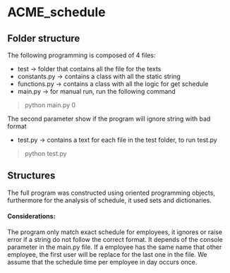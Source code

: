 # ACME_schedule
## Folder structure
The following programming is composed of 4 files:
- test -> folder that contains all the file for the texts
- constants.py -> contains a class with all the static string
- functions.py -> contains a class with all the logic for get schedule
- main.py -> for manual run, run the following command 
>  python main.py 0


The second parameter show if the program will ignore string with bad format

- test.py -> contains a text for each file in the test folder, to run test.py
> python test.py

## Structures
The full program was constructed using oriented programming objects, furthermore for the analysis of schedule, it used sets and dictionaries. 

#### Considerations: 
The program only match exact schedule for employees, it ignores or raise error if a string do not follow the correct format. It depends of the console parameter in the main.py file. If a employee has the same name that other employee, the first user will be replace for the last one in the file.
We assume that the schedule time per employee in day occurs once.

